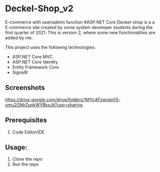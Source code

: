 # Deckel-Shop_v2
E-commerce with user/admin function #ASP.NET Core
Deckel-shop is a a E-commerce site created by some system developer students during the first quarter of 2021. 
This is version 2, where some new functionalities are added by me.

This project uses the following technologies:
- ASP.NET Core MVC
- ASP.NET Core Identity
- Entity Framework Core
- SignalR

## Screenshots
https://drive.google.com/drive/folders/1MYc4FzwckpV5-omu2OMrZunkWYBkxJti?usp=sharing

## Prerequisites
1. Code Editor/IDE

## Usage:
1. Clone the repo
2. Run the repo
